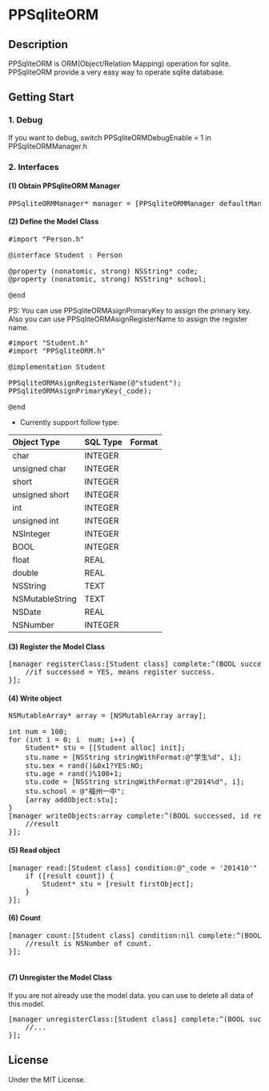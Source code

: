 # PPSqliteORM

## Description
	
PPSqliteORM is ORM(Object/Relation Mapping) operation for sqlite. PPSqliteORM provide a very easy way to operate sqlite database.

## Getting Start
### 1. Debug
If you want to debug, switch PPSqliteORMDebugEnable = 1 in PPSqliteORMManager.h

### 2. Interfaces
#### (1) Obtain PPSqliteORM Manager
<pre>
PPSqliteORMManager* manager = [PPSqliteORMManager defaultManager];
</pre>
#### (2) Define the Model Class
<pre>
#import "Person.h"

@interface Student : Person

@property (nonatomic, strong) NSString* code;
@property (nonatomic, strong) NSString* school;

@end
</pre>
PS: You can use PPSqliteORMAsignPrimaryKey to assign the primary key. Also you can use PPSqliteORMAsignRegisterName to assign the register name.

<pre>
#import "Student.h"
#import "PPSqliteORM.h"

@implementation Student

PPSqliteORMAsignRegisterName(@"student");
PPSqliteORMAsignPrimaryKey(_code);

@end
</pre>

* Currently support follow type:

|Object Type|SQL Type|Format
|:---|:---|:---|
|char|INTEGER|
|unsigned char|INTEGER|
|short|INTEGER|
|unsigned short|INTEGER|
|int|INTEGER|
|unsigned int|INTEGER|
|NSInteger|INTEGER|
|BOOL|INTEGER|
|float|REAL|
|double|REAL|
|NSString|TEXT|
|NSMutableString|TEXT
|NSDate|REAL|
|NSNumber|INTEGER|




#### (3) Register the Model Class
<pre>
[manager registerClass:[Student class] complete:^(BOOL successed, id result) {
	//if successed = YES, means register success.
}];
</pre>

#### (4) Write object
<pre>
NSMutableArray* array = [NSMutableArray array];

int num = 100;
for (int i = 0; i  num; i++) {
    Student* stu = [[Student alloc] init];
    stu.name = [NSString stringWithFormat:@"学生%d", i];
    stu.sex = rand()&0x1?YES:NO;
    stu.age = rand()%100+1;
    stu.code = [NSString stringWithFormat:@"2014%d", i];
    stu.school = @"福州一中";
    [array addObject:stu];
}
[manager writeObjects:array complete:^(BOOL successed, id result) {
    //result
}];
</pre>

#### (5) Read object
<pre>
[manager read:[Student class] condition:@"_code = '201410'" complete:^(BOOL successed, id result) {
	if ([result count]) {
    	Student* stu = [result firstObject];
    }
}];
</pre>

#### (6) Count
<pre>
[manager count:[Student class] condition:nil complete:^(BOOL successed, id result) {
    //result is NSNumber of count.
}];

</pre>

#### (7) Unregister the Model Class
If you are not already use the model data. you can use to delete all data of this model.
<pre>
[manager unregisterClass:[Student class] complete:^(BOOL successed, id result) {
	//...
}];
</pre>

## License

Under the MIT License.

